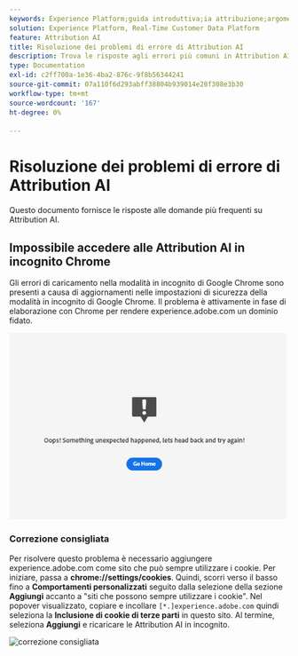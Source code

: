 ```yaml
---
keywords: Experience Platform;guida introduttiva;ia attribuzione;argomenti popolari;input ia attribuzione;output ia attribuzione;risoluzione dei problemi ia attribuzione;errori ia attribuzione
solution: Experience Platform, Real-Time Customer Data Platform
feature: Attribution AI
title: Risoluzione dei problemi di errore di Attribution AI
description: Trova le risposte agli errori più comuni in Attribution AI.
type: Documentation
exl-id: c2ff700a-1e36-4ba2-876c-9f8b56344241
source-git-commit: 07a110f6d293abff38804b939014e28f308e3b30
workflow-type: tm+mt
source-wordcount: '167'
ht-degree: 0%

---
```


# Risoluzione dei problemi di errore di Attribution AI

Questo documento fornisce le risposte alle domande più frequenti su Attribution AI.

## Impossibile accedere alle Attribution AI in incognito Chrome

Gli errori di caricamento nella modalità in incognito di Google Chrome sono presenti a causa di aggiornamenti nelle impostazioni di sicurezza della modalità in incognito di Google Chrome. Il problema è attivamente in fase di elaborazione con Chrome per rendere experience.adobe.com un dominio fidato.

<img src="./images/faq/error.PNG" width="500" /><br />

### Correzione consigliata

Per risolvere questo problema è necessario aggiungere experience.adobe.com come sito che può sempre utilizzare i cookie. Per iniziare, passa a **chrome://settings/cookies**. Quindi, scorri verso il basso fino a **Comportamenti personalizzati** seguito dalla selezione della sezione **Aggiungi** accanto a &quot;siti che possono sempre utilizzare i cookie&quot;. Nel popover visualizzato, copiare e incollare `[*.]experience.adobe.com` quindi seleziona la **Inclusione di cookie di terze parti** in questo sito. Al termine, seleziona **Aggiungi** e ricaricare le Attribution AI in incognito.

![correzione consigliata](./images/faq/cookies2.gif)
